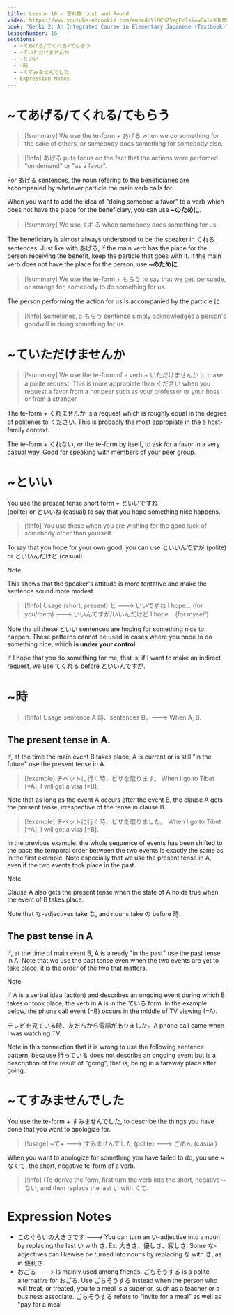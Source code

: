 ```yaml
---
title: Lesson 16 - 忘れ物 Lost and Found
video: https://www.youtube-nocookie.com/embed/YiMChZ5egFc?si=wBolx9DLMQftf1tm
book: "Genki 2: An Integrated Course in Elementary Japanese (Textbook)"
lessonNumber: 16
sections:
  - ~てあげる/てくれる/てもらう
  - ~ていただけませんか
  - ~といい
  - ~時
  - ~てすみませんでした
  - Expression Notes
---
```


# ~てあげる/てくれる/てもらう

> [!summary]
> We use the te-form + あげる when we do something for the sake of others, or somebody does something for somebody else.

> [!info]
> あげる puts focus on the fact that the actions were perfomed "on demand" or "as a favor".

For あげる sentences, the noun refering to the beneficiaries are accompanied by whatever particle the main verb calls for.

When you want to add the idea of "doing somebod a favor" to a verb which does not have the place for the beneficiary, you can use **~のために**.

> [!summary]
> We use くれる when somebody does something for us.

The beneficiary is almost always understood to be the speaker in くれる sentences. Just like with あげる, if the main verb has the place for the person receiving the benefit, keep the particle that goes with it. It the main verb does not have the place for the person, use **~のために**.

> [!summary]
> We use the te-form + もらう to say that we get, persuade, or arrange for, somebody to do something for us.

The person performing the action for us is accompanied by the particle に.

> [!info]
> Sometimes, a もらう sentence simply acknowledges a person's goodwill in doing something for us.

# ~ていただけませんか

> [!summary]
> We use the te-form of a verb + いただけませんか to make a polite request. This is more appropiate than ください when you request a favor from a nonpeer such as your professor or your boss or from a stranger

The te-form + くれませんか is a request which is roughly equal in the degree of politenes to ください.
This is probably the most appropiate in the a host-family context.

The te-form + くれない, or the te-form by itself, to ask for a favor in a very casual way. Good for speaking with members of your peer group.

# ~といい

You use the present tense short form + といいですね  
 (polite) or といいね (casual) to say that you hope something nice happens.

> [!info]
> You use these when you are wishing for the good luck of somebody other than yourself.

To say that you hope for your own good, you can use といいんですが (polite) or といいんだけど (casual).

> [!note]
> This shows that the speaker's attitude is more tentative and make the sentence sound more modest.

> [!info] Usage
> (short, present) と ---> いいですね I hope... (for you/them)
> ---> いいんですが/いいんだけど I hope... (for myself)

Note tha all these といい sentences are hoping for something nice to happen. These patterns cannot be used in cases where you hope to do something nice, which **is under your control**.

If I hope that you do something for me, that is, if I want to make an indirect request, we use てくれる before といいんですが.

# ~時

> [!info] Usage
> sentence A 時、sentences B。---> When A, B.

## The present tense in A.

If, at the time the main event B takes place, A is current or is still "in the future" use the present tense in A.

> [!example]
> チベットに行く時、ビザを取ります。
> When I go to Tibet \[=A\], I will get a visa \[=B\].

Note that as long as the event A occurs after the event B, the clause A gets the present tense,
irrespective of the tense in clause B.

> [!example]
> チベットに行く時、ビザを取りました。
> When I go to Tibet \[=A\], I will get a visa \[=B\].

In the previous example, the whole sequence of events has been shifted to the past; the temporal order between the two events is exactly the same as in the first example. Note especially that we use the present tense in A, even if the two events took place in the past.

> [!note]
> Clause A also gets the present tense when the state of A holds true when the event of B takes place.

Note that な-adjectives take な, and nouns take の before 時.

## The past tense in A

If, at the time of main event B, A is already "in the past" use the past tense in A. Note that we use the past tense even when the two events are yet to take place; it is the order of the two that matters.

> [!note]
> If A is a verbal idea (action) and describes an ongoing event during which B takes or took place, the verb in A is in the ている form. In the example below, the phone call event (=B) occurs in the middle of TV viewing (=A).
>
> テレビを見ている時、友だちから電話がありました。A phone call came when I was watching TV.

Note in this connection that it is wrong to use the following sentence pattern, because 行っている does not describe an ongoing event but is a description of the result of "going", that is, being in a faraway place after going.

# ~てすみませんでした

You use the te-form + すみませんでした, to describe the things you have done that you want to apologize for.

> [!usage]
> ~て+
> ---> すみませんでした (polite)
> ---> ごめん (casual)

When you want to apologize for something you have failed to do, you use ~なくて, the short, negative te-form of a verb.

> [!info]
> (To derive the form, first turn the verb into the short, negative ~ない, and then replace the last い with くて.

# Expression Notes

- このぐらいの大きさです ---> You can turn an い-adjective into a noun by replacing the last い with さ. Ex: 大きさ、優しさ、寂しさ. Some な-adjectives can likewise be turned into nouns by replacing な with さ, as in 便利さ.
- おごる ---> Is mainly used among friends. ごちそうする is a polite alternative for おごる. Use ごちそうする instead when the person who will treat, or treated, you to a meal is a superior, such as a teacher or a business associate. ごちそうする refers to "invite for a meal" as well as "pay for a meal

